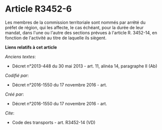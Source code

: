# Article R3452-6

Les membres de la commission territoriale sont nommés par arrêté du préfet de région, qui les affecte, le cas échéant, pour
la durée de leur mandat, dans l'une ou l'autre des sections prévues à l'article R. 3452-14, en fonction de l'activité au
titre de laquelle ils siègent.

**Liens relatifs à cet article**

_Anciens textes_:

  - Décret n°2013-448 du 30 mai 2013 - art. 11, alinéa 14, paragraphe II  (Ab)

_Codifié par_:

  - Décret n°2016-1550 du 17 novembre 2016 - art.

_Créé par_:

  - Décret n°2016-1550 du 17 novembre 2016 - art.

_Cite_:

  - Code des transports - art. R3452-14 (VD)
